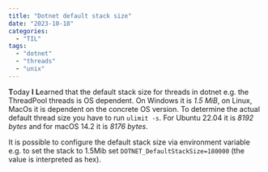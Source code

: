 ```yaml
---
title: "Dotnet default stack size"
date: "2023-10-18"
categories: 
  - "TIL"
tags: 
  - "dotnet"
  - "threads"
  - "unix"
---
```


**T**oday **I** **L**earned that the default stack size for threads in dotnet e.g. the ThreadPool threads is OS dependent. On Windows it is _1.5 MiB_, on Linux, MacOs it is dependent on the concrete OS version. To determine the actual default thread size you have to run `ulimit -s`. For Ubuntu 22.04 it is _8192 bytes_ and for macOS 14.2 it is _8176 bytes_.

It is possible to configure the default stack size via environment variable e.g. to set the stack to 1.5Mib set `DOTNET_DefaultStackSize=180000` (the value is interpreted as hex).